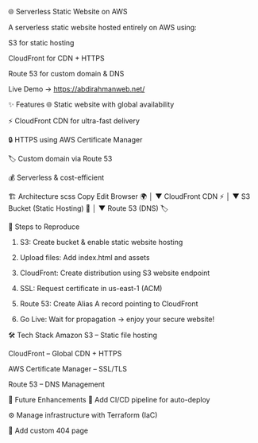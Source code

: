 🌐 Serverless Static Website on AWS



A serverless static website hosted entirely on AWS using:

S3 for static hosting

CloudFront for CDN + HTTPS

Route 53 for custom domain & DNS

Live Demo → https://abdirahmanweb.net/

✨ Features
🌐 Static website with global availability

⚡ CloudFront CDN for ultra-fast delivery

🔒 HTTPS using AWS Certificate Manager

🏷 Custom domain via Route 53

💰 Serverless & cost-efficient

🏗 Architecture
scss
Copy
Edit
Browser 🌍
   │
   ▼
CloudFront CDN ⚡
   │
   ▼
S3 Bucket (Static Hosting) 📂
   │
   ▼
Route 53 (DNS) 🏷


📖 Steps to Reproduce
1. S3: Create bucket & enable static website hosting

2. Upload files: Add index.html and assets

3. CloudFront: Create distribution using S3 website endpoint

4. SSL: Request certificate in us-east-1 (ACM)

5. Route 53: Create Alias A record pointing to CloudFront

6. Go Live: Wait for propagation → enjoy your secure website!



🛠 Tech Stack
Amazon S3 – Static file hosting

CloudFront – Global CDN + HTTPS

AWS Certificate Manager – SSL/TLS

Route 53 – DNS Management

📌 Future Enhancements
🔄 Add CI/CD pipeline for auto-deploy

⚙️ Manage infrastructure with Terraform (IaC)

📄 Add custom 404 page